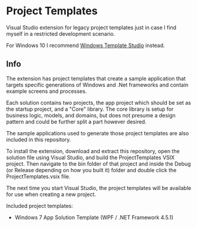 Project Templates
==========================

Visual Studio extension for legacy project templates just in case I find myself in a restricted development scenario.

For Windows 10 I recommend [Windows Template Studio](https://marketplace.visualstudio.com/items?itemName=WASTeamAccount.WindowsTemplateStudio) instead.

Info
----
The extension has project templates that create a sample application that targets specific generations of Windows and .Net frameworks and contain example screens and processes.

Each solution contains two projects, the app project which should be set as the startup project, and a "Core" library. The core library is setup for business logic, models, and domains, but does not presume a design pattern and could be further split a part however desired.

The sample applications used to generate those project templates are also included in this repository.

To install the extension, download and extract this repository, open the solution file using Visual Studio, and build the ProjectTemplates VSIX project. Then navigate to the bin folder of that project and inside the Debug (or Release depending on how you built it) folder and double click the ProjectTemplates.vsix file.

The next time you start Visual Studio, the project templates will be available for use when creating a new project.

Included project templates:

  - Windows 7 App Solution Template (WPF / .NET Framework 4.5.1)
